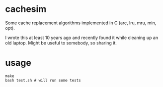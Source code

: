 # cachesim
Some cache replacement algorithms implemented in C (arc, lru, mru, min, opt).

I wrote this at least 10 years ago and recently found it while cleaning up an old laptop. Might be useful to somebody, so sharing it.

# usage
```
make
bash test.sh # will run some tests
```
